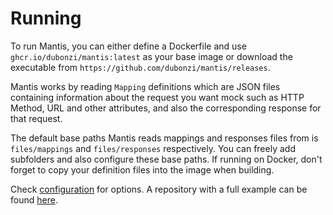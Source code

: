 # Running

To run Mantis, you can either define a Dockerfile and use `ghcr.io/dubonzi/mantis:latest` as your base image or download the executable from `https://github.com/dubonzi/mantis/releases`.

Mantis works by reading `Mapping` definitions which are JSON files containing information about the request you want mock such as HTTP Method, URL and other attributes, and also the corresponding response for that request. 

The default base paths Mantis reads mappings and responses files from is `files/mappings` and `files/responses` respectively. You can freely add subfolders and also configure these base paths. If running on Docker, don't forget to copy your definition files into the image when building.

Check [configuration](config.md) for options. A repository with a full example can be found [here](https://github.com/dubonzi/mantis-example).